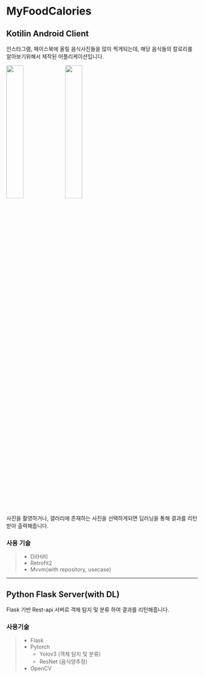 # MyFoodCalories

## Kotilin Android Client

인스타그램, 페이스북에 올릴 음식사진들을 많이 찍게되는데, 해당 음식들의 칼로리를 알아보기위해서 제작된 어플리케이션입니다.  

<img src = https://user-images.githubusercontent.com/8927650/141714481-97f75129-5166-405b-9b47-f20da251ebb1.jpg width = "30%" height = "30%">
<img src = https://user-images.githubusercontent.com/8927650/141714510-890bc486-55f4-47f1-bcb9-013c621cea70.jpg width = "30%" height = "30%">

사진을 촬영하거나, 갤러리에 존재하는 사진을 선택하게되면 딥러닝을 통해 결과를 리턴받아 출력해줍니다.

### 사용 기술
>- DI(Hilt)
>- Retrofit2
>- Mvvm(with repository, usecase)
    
      
     
-------------------------------
    

## Python Flask Server(with DL)

Flask 기반 Rest-api 서버로 객체 탐지 및 분류 하여 결과를 리턴해줍니다.

### 사용기술
>- Flask
>- Pytorch
>   + Yolov3 (객체 탐지 및 분류)
>   + ResNet (음식양추정)
>- OpenCV